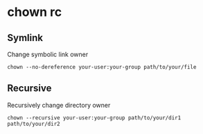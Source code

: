 # chown rc

## Symlink

Change symbolic link owner

    chown --no-dereference your-user:your-group path/to/your/file

## Recursive

Recursively change directory owner

    chown --recursive your-user:your-group path/to/your/dir1 path/to/your/dir2
